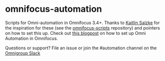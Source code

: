# omnifocus-automation
Scripts for Omni-automation in Omnifocus 3.4+. Thanks to [Kaitlin Salzke](https://kaitlinsalzke.com) for the inspiration for these (see the [omnifocus-scripts](https://github.com/ksalzke/omnifocus-plugins) repository)  and pointers on how to set this up. Check out [this blogpost](https://kaitlinsalzke.com/how-to/how-to-add-a-omnijs-plug-in-to-omnifocus-and-assign-a-keyboard-shortcut/) on how to set up Omni Automation in Omnifocus.

Questions or support? File an issue or join the #automation channel on the [Omnigroup Slack](https://www.omnigroup.com/slack/)
